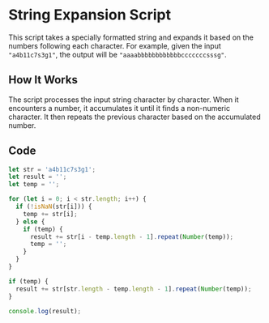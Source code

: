 # String Expansion Script

This script takes a specially formatted string and expands it based on the numbers following each character. For example, given the input `"a4b11c7s3g1"`, the output will be `"aaaabbbbbbbbbbbbcccccccsssg"`.

## How It Works

The script processes the input string character by character. When it encounters a number, it accumulates it until it finds a non-numeric character. It then repeats the previous character based on the accumulated number.

## Code

```javascript
let str = 'a4b11c7s3g1';
let result = '';
let temp = '';

for (let i = 0; i < str.length; i++) {
  if (!isNaN(str[i])) {
    temp += str[i];
  } else {
    if (temp) {
      result += str[i - temp.length - 1].repeat(Number(temp));
      temp = '';
    }
  }
}

if (temp) {
  result += str[str.length - temp.length - 1].repeat(Number(temp));
}

console.log(result);
